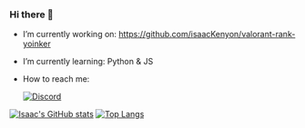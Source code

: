 ### Hi there 👋
- I’m currently working on: https://github.com/isaacKenyon/valorant-rank-yoinker
- I’m currently learning: Python & JS
- How to reach me: 

  [![Discord](https://img.shields.io/discord/872101595037446144?color=7289da&logo=discord&logoColor=7289da&style=for-the-badge)](https://discord.gg/HeTKed64Ka)

[![Isaac's GitHub stats](https://github-readme-stats.vercel.app/api?username=isaacKenyon&theme=dark&show_icons=true&hide_border&border_radius=15&hide=issues)](https://github.com/anuraghazra/github-readme-stats)
[![Top Langs](https://github-readme-stats.vercel.app/api/top-langs/?username=isaacKenyon&theme=dark&show_icons=true&hide_border&border_radius=15&layout=compact)](https://github.com/anuraghazra/github-readme-stats)
